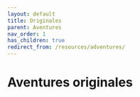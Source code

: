 ```yaml
---
layout: default
title: Originales
parent: Aventures
nav_order: 1
has_children: true
redirect_from: /resources/adventures/
---
```


# Aventures originales
